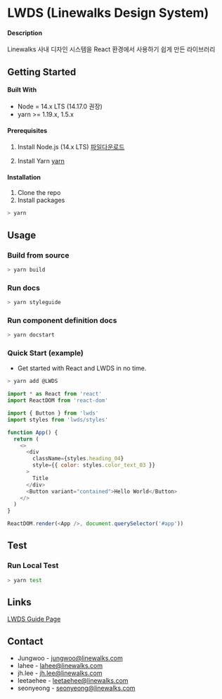# LWDS (Linewalks Design System)

#### Description

Linewalks 사내 디자인 시스템을 React 환경에서 사용하기 쉽게 만든 라이브러리

## Getting Started

#### Built With

- Node = 14.x LTS (14.17.0 권장)
- yarn >= 1.19.x, 1.5.x

#### Prerequisites

1. Install Node.js (14.x LTS) [파일다운로드](https://nodejs.org/dist/latest-v14.x/)

2. Install Yarn [yarn](https://classic.yarnpkg.com/en/docs/install#debian-stable)

#### Installation

1. Clone the repo
2. Install packages

```sh
> yarn
```

## Usage

### Build from source

```sh
> yarn build
```

### Run docs

```sh
> yarn styleguide
```

### Run component definition docs

```sh
> yarn docstart
```

### Quick Start (example)

- Get started with React and LWDS in no time.

```sh
> yarn add @LWDS
```

```js
import * as React from 'react'
import ReactDOM from 'react-dom'

import { Button } from 'lwds'
import styles from 'lwds/styles'

function App() {
  return (
    <>
      <div
        className={styles.heading_04}
        style={{ color: styles.color_text_03 }}
      >
        Title
      </div>
      <Button variant="contained">Hello World</Button>
    </>
  )
}

ReactDOM.render(<App />, document.querySelector('#app'))
```

## Test

### Run Local Test

```sh
> yarn test
```

## Links

[LWDS Guide Page](https://linewalks.github.io/lwds/)

## Contact

- Jungwoo - jungwoo@linewalks.com
- lahee - lahee@linewalks.com
- jh.lee - jh.lee@linewalks.com
- leetaehee - leetaehee@linewalks.com
- seonyeong - seonyeong@linewalks.com
